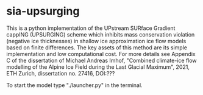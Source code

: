 # sia-upsurging


This is a python implementation of the UPstream SURface Gradient cappING (UPSURGING) scheme which inhibits mass conservation violation (negative ice thicknesses) in shallow ice approximation ice flow models based on finite differences. The key assets of this method are its simple implementation and low computational cost. For more details see Appendix C of the dissertation of Michael Andreas Imhof, "Combined climate-ice flow modelling of the Alpine Ice Field during the Last Glacial Maximum", 2021, ETH Zurich, dissertation no. 27416, DOI:???

To start the model type "./launcher.py" in the terminal. 


